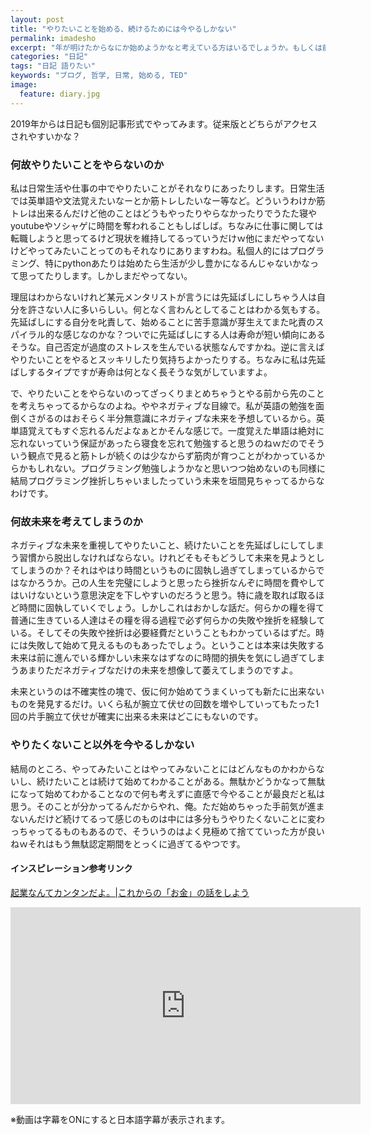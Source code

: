 ```yaml
---
layout: post
title: "やりたいことを始める、続けるためには今やるしかない"
permalink: imadesho
excerpt: "年が明けたからなにか始めようかなと考えている方はいるでしょうか。もしくは前から始めようと思っていたことを年が明けたきっかけに始めてみようかな等など。きっかけは何でも構いませんが始めようと思うことは間髪入れずに始める方が良いかもねという趣旨の記事です。"
categories: "日記"
tags: "日記 語りたい"
keywords: "ブログ, 哲学, 日常, 始める, TED"
image:
  feature: diary.jpg
---
```


2019年からは日記も個別記事形式でやってみます。従来版とどちらがアクセスされやすいかな？

### 何故やりたいことをやらないのか

私は日常生活や仕事の中でやりたいことがそれなりにあったりします。日常生活では英単語や文法覚えたいなーとか筋トレしたいなー等など。どういうわけか筋トレは出来るんだけど他のことはどうもやったりやらなかったりでうたた寝やyoutubeやソシャゲに時間を奪われることもしばしば。ちなみに仕事に関しては転職しようと思ってるけど現状を維持してるっていうだけｗ他にまだやってないけどやってみたいことってのもそれなりにありますわね。私個人的にはプログラミング、特にpythonあたりは始めたら生活が少し豊かになるんじゃないかなって思ってたりします。しかしまだやってない。

理屈はわからないけれど某元メンタリストが言うには先延ばしにしちゃう人は自分を許さない人に多いらしい。何となく言わんとしてることはわかる気もする。先延ばしにする自分を叱責して、始めることに苦手意識が芽生えてまた叱責のスパイラル的な感じなのかな？ついでに先延ばしにする人は寿命が短い傾向にあるそうな。自己否定が過度のストレスを生んでいる状態なんですかね。逆に言えばやりたいことをやるとスッキリしたり気持ちよかったりする。ちなみに私は先延ばしするタイプですが寿命は何となく長そうな気がしていますよ。

で、やりたいことをやらないのってざっくりまとめちゃうとやる前から先のことを考えちゃってるからなのよね。ややネガティブな目線で。私が英語の勉強を面倒くさがるのはおそらく半分無意識にネガティブな未来を予想しているから。英単語覚えてもすぐ忘れるんだよなぁとかそんな感じで。一度覚えた単語は絶対に忘れないっていう保証があったら寝食を忘れて勉強すると思うのねｗだのでそういう観点で見ると筋トレが続くのは少なからず筋肉が育つことがわかっているからかもしれない。プログラミング勉強しようかなと思いつつ始めないのも同様に結局プログラミング挫折しちゃいましたっていう未来を垣間見ちゃってるからなわけです。

### 何故未来を考えてしまうのか

ネガティブな未来を重視してやりたいこと、続けたいことを先延ばしにしてしまう習慣から脱出しなければならない。けれどそもそもどうして未来を見ようとしてしまうのか？それはやはり時間というものに固執し過ぎてしまっているからではなかろうか。己の人生を完璧にしようと思ったら挫折なんぞに時間を費やしてはいけないという意思決定を下しやすいのだろうと思う。特に歳を取れば取るほど時間に固執していくでしょう。しかしこれはおかしな話だ。何らかの糧を得て普通に生きている人達はその糧を得る過程で必ず何らかの失敗や挫折を経験している。そしてその失敗や挫折は必要経費だということもわかっているはずだ。時には失敗して始めて見えるものもあったでしょう。ということは本来は失敗する未来は前に進んでいる輝かしい未来なはずなのに時間的損失を気にし過ぎてしまうあまりただネガティブなだけの未来を想像して萎えてしまうのですよ。

未来というのは不確実性の塊で、仮に何か始めてうまくいっても新たに出来ないものを発見するだけ。いくら私が腕立て伏せの回数を増やしていってもたった1回の片手腕立て伏せが確実に出来る未来はどこにもないのです。

### やりたくないこと以外を今やるしかない

結局のところ、やってみたいことはやってみないことにはどんなものかわからないし、続けたいことは続けて始めてわかることがある。無駄かどうかなって無駄になって始めてわかることなので何も考えずに直感で今やることが最良だと私は思う。そのことが分かってるんだからやれ、俺。ただ始めちゃった手前気が進まないんだけど続けてるって感じのものは中には多分もうやりたくないことに変わっちゃってるものもあるので、そういうのはよく見極めて捨てていった方が良いねｗそれはもう無駄認定期間をとっくに過ぎてるやつです。

#### インスピレーション参考リンク

<a href="http://we.love-profit.com/entry/2017/12/21/094814" target="_blank">起業なんてカンタンだよ。|これからの「お金」の話をしよう</a>

<div class="video-container"><iframe width="560" height="315" src="https://www.youtube.com/embed/arj7oStGLkU" frameborder="0" allow="autoplay; encrypted-media" allowfullscreen></iframe></div>

※動画は字幕をONにすると日本語字幕が表示されます。

